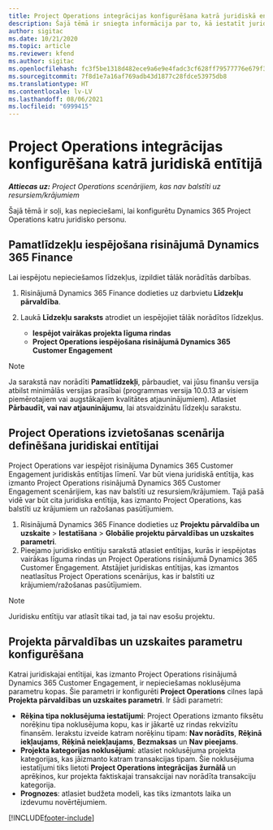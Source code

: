 ```yaml
---
title: Project Operations integrācijas konfigurēšana katrā juridiskā entītijā
description: Šajā tēmā ir sniegta informācija par to, kā iestatīt juridisku entītiju integrāciju programmā Project Operations.
author: sigitac
ms.date: 10/21/2020
ms.topic: article
ms.reviewer: kfend
ms.author: sigitac
ms.openlocfilehash: fc3f5be1318d482ece9a6e9e4fadc3cf628ff79577776e679f32cef7c0b2fc8f
ms.sourcegitcommit: 7f8d1e7a16af769adb43d1877c28fdce53975db8
ms.translationtype: HT
ms.contentlocale: lv-LV
ms.lasthandoff: 08/06/2021
ms.locfileid: "6999415"
---
```

# <a name="configure-project-operations-integration-per-legal-entity"></a>Project Operations integrācijas konfigurēšana katrā juridiskā entītijā 

_**Attiecas uz:** Project Operations scenārijiem, kas nav balstīti uz resursiem/krājumiem_

Šajā tēmā ir soļi, kas nepieciešami, lai konfigurētu Dynamics 365 Project Operations katru juridisko personu.

## <a name="enable-feature-keys-in-dynamics-365-finance"></a>Pamatlīdzekļu iespējošana risinājumā Dynamics 365 Finance

Lai iespējotu nepieciešamos līdzekļus, izpildiet tālāk norādītās darbības.

1. Risinājumā Dynamics 365 Finance dodieties uz darbvietu **Līdzekļu pārvaldība**.
2. Laukā **Līdzekļu saraksts** atrodiet un iespējojiet tālāk norādītos līdzekļus.
  
    - **Iespējot vairākas projekta līguma rindas**
    - **Project Operations iespējošana risinājumā Dynamics 365 Customer Engagement**

> [!NOTE]
> Ja sarakstā nav norādīti **Pamatlīdzekļi**, pārbaudiet, vai jūsu finanšu versija atbilst minimālās versijas prasībai (programmas versija 10.0.13 ar visiem piemērotajiem vai augstākajiem kvalitātes atjauninājumiem). Atlasiet **Pārbaudīt, vai nav atjauninājumu**, lai atsvaidzinātu līdzekļu sarakstu.

## <a name="define-the-project-operations-deployment-scenario-for-a-legal-entity"></a>Project Operations izvietošanas scenārija definēšana juridiskai entītijai

Project Operations var iespējot risinājuma Dynamics 365 Customer Engagement juridiskās entītijas līmenī. Var būt viena juridiskā entītija, kas izmanto Project Operations risinājumā Dynamics 365 Customer Engagement scenārijiem, kas nav balstīti uz resursiem/krājumiem. Tajā pašā vidē var būt cita juridiska entītija, kas izmanto Project Operations, kas balstīti uz krājumiem un ražošanas pasūtījumiem.

1. Risinājumā Dynamics 365 Finance dodieties uz **Projektu pārvaldība un uzskaite** > **Iestatīšana** > **Globālie projektu pārvaldības un uzskaites parametri**.
2. Pieejamo juridisko entītiju sarakstā atlasiet entītijas, kurās ir iespējotas vairākas līguma rindas un Project Operations risinājumā Dynamics 365 Customer Engagement. Atstājiet juridiskas entītijas, kas izmantos neatlasītus Project Operations scenārijus, kas ir balstīti uz krājumiem/ražošanas pasūtījumiem.

> [!NOTE]
> Juridisku entītiju var atlasīt tikai tad, ja tai nav esošu projektu.

## <a name="configure-project-management-and-accounting-parameters"></a>Projekta pārvaldības un uzskaites parametru konfigurēšana

Katrai juridiskajai entītijai, kas izmanto Project Operations risinājumā Dynamics 365 Customer Engagement, ir nepieciešamas noklusējuma parametru kopas. Šie parametri ir konfigurēti **Project Operations** cilnes lapā **Projekta pārvaldības un uzskaites parametri**. Ir šādi parametri:

  - **Rēķina tipa noklusējuma iestatījumi**: Project Operations izmanto fiksētu norēķinu tipa noklusējuma kopu, kas ir jākartē uz rindas rekvizītu finansēm. Ierakstu izveide katram norēķinu tipam: **Nav norādīts**, **Rēķinā iekļaujams**, **Rēķinā neiekļaujams**, **Bezmaksas** un **Nav pieejams**.
  - **Projekta kategorijas noklusējumi**: atlasiet noklusējuma projekta kategorijas, kas jāizmanto katram transakcijas tipam. Šie noklusējuma iestatījumi tiks lietoti **Project Operations integrācijas žurnālā** un aprēķinos, kur projekta faktiskajai transakcijai nav norādīta transakciju kategorija.
  - **Prognozes**: atlasiet budžeta modeli, kas tiks izmantots laika un izdevumu novērtējumiem.


[!INCLUDE[footer-include](../includes/footer-banner.md)]